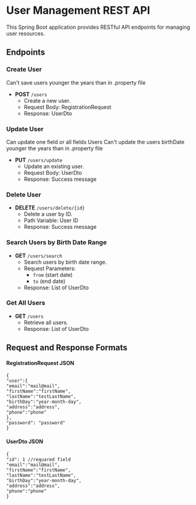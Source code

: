 # User Management REST API

This Spring Boot application provides RESTful API endpoints for managing user resources.

## Endpoints

### Create User
Can't save users younger the years than in .property file
- **POST** `/users`
    - Create a new user.
    - Request Body: RegistrationRequest
    - Response: UserDto

### Update User
Can update one field or all fields Users
Can't update the users birthDate younger the years than in .property file
- **PUT** `/users/update`
    - Update an existing user.
    - Request Body: UserDto
    - Response: Success message

### Delete User
- **DELETE** `/users/delete/{id}`
    - Delete a user by ID.
    - Path Variable: User ID
    - Response: Success message

### Search Users by Birth Date Range
- **GET** `/users/search`
    - Search users by birth date range.
    - Request Parameters:
        - `from` (start date)
        - `to` (end date)
    - Response: List of UserDto

### Get All Users
- **GET** `/users`
    - Retrieve all users.
    - Response: List of UserDto

## Request and Response Formats

#### RegistrationRequest JSON
````
{
"user":{
"email":"mail@mail",
"firstName":"firstName",
"lastName":"testLastName",
"birthDay":"year-month-day",
"address":"address",
"phone":"phone"
},
"password": "password"
}
````

#### UserDto JSON
````
{
"id": 1 //requared field
"email":"mail@mail",
"firstName":"firstName",
"lastName":"testLastName",
"birthDay":"year-month-day",
"address":"address",
"phone":"phone"
}
````